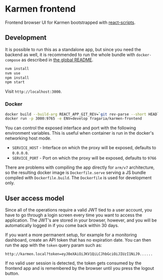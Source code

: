 # Karmen frontend

Frontend browser UI for Karmen bootstrapped with [react-scripts](https://www.npmjs.com/package/react-scripts).

## Development

It is possible to run this as a standalone app, but since you need the backend as well, it is
recommended to run the whole bundle with `docker-compose` as described in [the global README](../../README.md).

```sh
nvm install
nvm use
npm install
npm start
```

Visit `http://localhost:3000`.

### Docker
 
```sh
docker build --build-arg REACT_APP_GIT_REV=`git rev-parse --short HEAD` -t fragaria/karmen-frontend .
docker run -p 3000:9765 -e ENV=develop fragaria/karmen-frontend
```

You can control the exposed interface and port with the following environment variables. This is useful when container is
run in the docker's networking host mode.

- `SERVICE_HOST` - Interface on which the proxy will be exposed, defaults to `0.0.0.0`. 
- `SERVICE_PORT` - Port on which the proxy will be exposed, defaults to `9766`


There are problems with compiling the app directly for `arm/v7` architecture, so the resulting docker image
is `Dockerfile.serve` serving a JS bundle compiled with `Dockerfile.build`. The `Dockerfile` is used
for development only.

## User access model

Since all of the operations require a valid JWT tied to a user account, you have to go through a login screen
every time you want to access the application. The JWT's are stored in your browser, however, and you will
be automatically logged in if you come back within 30 days.

If you want a more permanent setup, for example for a monitoring dashboard, create an API token that has
no expiration date. You can then run the app with the `token` query param such as:

`http://karmen.local?token=eyJ0eXAiOiJKV1QiLCJhbGciOiJIUzI1NiJ9......`

If no valid user session is detected, the token gets consumed by the frontend app and is remembered by
the browser until you press the logout button.

